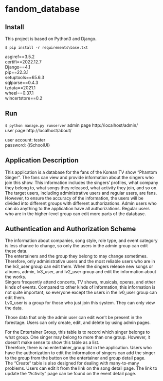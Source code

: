 # fandom_database
## Install
This project is based on Python3 and Django.  

``$ pip install -r requirements\base.txt ``  

asgiref==3.5.2  
certifi==2022.12.7  
Django==4.1  
pip==22.3.1  
setuptools==65.6.3  
sqlparse==0.4.3  
tzdata==2021.1  
wheel==0.37.1  
wincertstore==0.2  

## Run

``$ python manage.py runserver``
admin page http://localhost/admin/  
user page http://localhost/about/  

user account: tester  
password: {iSchoolUI}   


## Application Description
This application is a database for the fans of the Korean TV show “Phantom Singer”. The fans 
can view and provide information about the singers who join this show. This information 
includes the singers’ profiles, what company they belong to, what songs they released, what 
activity they join, and so on. The target users, including administrative users and regular users, 
are fans.   
However, to ensure the accuracy of the information, the users will be divided into different 
groups with different authorizations. Admin users who can do anything to the application have 
all authorizations. Regular users who are in the higher-level group can edit more parts of the 
database.

## Authentication and Authorization Scheme 
The information about companies, song style, role type, and event category is less chance to 
change, so only the users in the admin group can edit these data.  
The entertainers and the group they belong to may change sometimes. Therefore, only 
administrative users and the most reliable users who are in the lv3_user group can edit them. 
When the singers release new songs or albums, admin, lv3_user, and lv2_user group and edit the 
information about the works.  
Singers frequently attend concerts, TV shows, musicals, operas, and other kinds of events. 
Compared to other kinds of information, this information is not quite important, so everyone 
except the users in the lv0_user group can edit them.  
Lv0_user is a group for those who just join this system. They can only view the data. 

Those data that only the admin user can edit won’t be present in the forestage. Users can only 
create, edit, and delete by using admin pages.  


For the Entertainer Group, this table is to record which singer belongs to what group. One singer 
may belong to more than one group. However, it doesn’t make sense to show this table as a list.  
Therefore, there is no entertainer_group list in the application. Users who have the authorization 
to edit the information of singers can add the singer to the group from the button on the 
entertainer and group detail page.  
The “Create” table is also designed for dealing with many-to-many problems. Users can edit it 
from the link on the song detail page. The link to update the “Activity” page can be found on the 
event detail page.  
